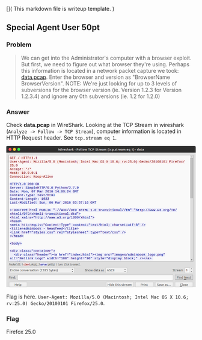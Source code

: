 [](
  This markdown file is writeup template.
)
## Special Agent User 50pt

### Problem
> We can get into the Administrator's computer with a browser exploit. But first, we need to figure out what browser they're using. Perhaps this information is located in a network packet capture we took: [data.pcap](https://webshell2017.picoctf.com/static/2f9040c85f6b95c0b036fd3561eee081/data.pcap). Enter the browser and version as "BrowserName BrowserVersion". NOTE: We're just looking for up to 3 levels of subversions for the browser version (ie. Version 1.2.3 for Version 1.2.3.4) and ignore any 0th subversions (ie. 1.2 for 1.2.0)

### Answer
Check **data.pcap** in WireShark. Looking at the TCP Stream in wireshark (`Analyze -> Follow -> TCP Stream`), computer information is located in HTTP Request header. See `tcp.stream eq 1`.

![shot01](Screenshot01.png)

Flag is here. `User-Agent: Mozilla/5.0 (Macintosh; Intel Mac OS X 10.6; rv:25.0) Gecko/20100101 Firefox/25.0`.

### Flag
Firefox 25.0
